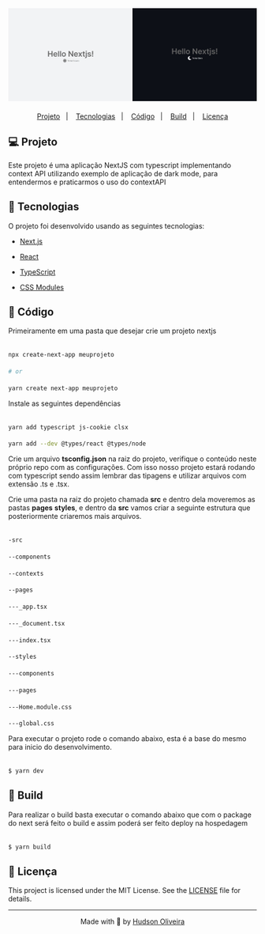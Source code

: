 
<h2  align="center">
<img  alt="cover-alt"  src=".github/cover.png" />
</h2>

  
<p  align="center">
<a  href="#-projeto">Projeto</a>&nbsp;&nbsp;&nbsp;|&nbsp;&nbsp;&nbsp;
<a  href="#-tecnologias">Tecnologias</a>&nbsp;&nbsp;&nbsp;|&nbsp;&nbsp;&nbsp;
<a  href="#-codigo">Código</a>&nbsp;&nbsp;&nbsp;|&nbsp;&nbsp;&nbsp;
<a  href="#-build">Build</a>&nbsp;&nbsp;&nbsp;|&nbsp;&nbsp;&nbsp;
<a  href="#-licença">Licença</a>
</p>

  

## 💻 Projeto
  

Este projeto é uma aplicação NextJS com typescript implementando context API utilizando exemplo de aplicação de dark mode, para entendermos e praticarmos o uso do contextAPI
  

## 🧪 Tecnologias

  

  

O projeto foi desenvolvido usando as seguintes tecnologias:

  

- [Next.js](https://nextjs.org/)

  

- [React](https://reactjs.org)

  

- [TypeScript](https://www.typescriptlang.org/)

  

- [CSS Modules](https://github.com/css-modules/css-modules)

  

  

## 🚀 Código

  

Primeiramente em uma pasta que desejar crie um projeto nextjs

  

```bash

npx create-next-app meuprojeto

# or

yarn create next-app meuprojeto

```

  

Instale as seguintes dependências
  

```bash

yarn add typescript js-cookie clsx 

yarn add --dev @types/react @types/node

```  

Crie um arquivo **tsconfig.json** na raiz do projeto, verifique o conteúdo neste próprio repo com as configurações. Com isso nosso projeto estará rodando com typescript sendo assim lembrar das tipagens e utilizar arquivos com extensão .ts e .tsx.

  
Crie uma pasta na raiz do projeto chamada **src** e dentro dela moveremos as pastas **pages**  **styles**, e dentro da **src** vamos criar a seguinte estrutura que posteriormente criaremos mais arquivos.

```bash

-src

--components

--contexts

--pages

---_app.tsx

---_document.tsx

---index.tsx

--styles

---components

---pages

---Home.module.css

---global.css

```

  
Para executar o projeto rode o comando abaixo, esta é a base do mesmo para inicio do desenvolvimento.

```bash

$ yarn dev

```

  
  

## 🚀 Build

Para realizar o build basta executar o comando abaixo que com o package do next será feito o build e assim poderá ser feito deploy na hospedagem

```bash

$ yarn build

```

    

## 📝 Licença 
 

This project is licensed under the MIT License. See the [LICENSE](LICENSE.md) file for details.

  ---


<p  align="center">Made with 💜 by <a  href="https://github.com/hog099"  target="_blank">Hudson Oliveira</a></p>